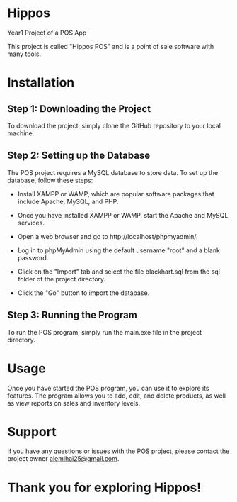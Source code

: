 
# Hippos
Year1 Project of a POS App

This project is called "Hippos POS" and is a point of sale software with many tools.

# Installation
## Step 1: Downloading the Project
To download the project, simply clone the GitHub repository to your local machine.

## Step 2: Setting up the Database
The POS project requires a MySQL database to store data. To set up the database, follow these steps:

- Install XAMPP or WAMP, which are popular software packages that include Apache, MySQL, and PHP.

- Once you have installed XAMPP or WAMP, start the Apache and MySQL services.

- Open a web browser and go to http://localhost/phpmyadmin/.

- Log in to phpMyAdmin using the default username "root" and a blank password.

- Click on the "Import" tab and select the file blackhart.sql from the sql folder of the project directory.

- Click the "Go" button to import the database.

## Step 3: Running the Program
To run the POS program, simply run the main.exe file in the project directory.

# Usage
Once you have started the POS program, you can use it to explore its features. The program allows you to add, edit, and delete products, as well as view reports on sales and inventory levels.

# Support
If you have any questions or issues with the POS project, please contact the project owner alemihai25@gmail.com.

# Thank you for exploring Hippos!

